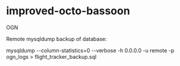 # improved-octo-bassoon
OGN


Remote mysqldump backup of database:

mysqldump --column-statistics=0 --verbose -h 0.0.0.0 -u remote -p ogn_logs  > flight_tracker_backup.sql


